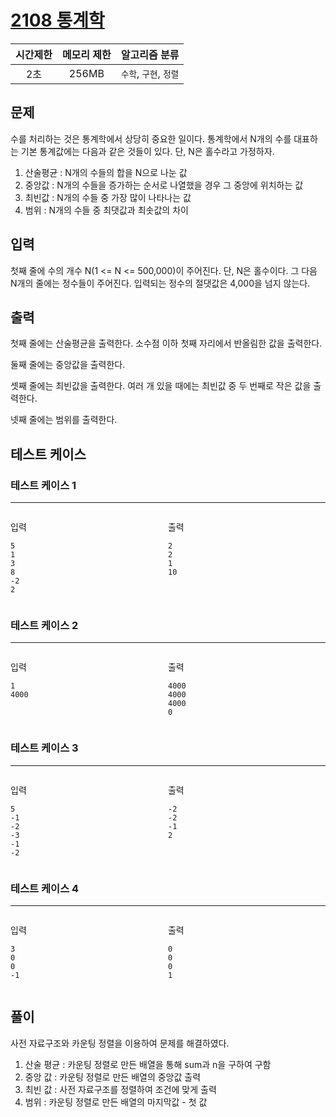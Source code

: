 # [2108 통계학](https://www.acmicpc.net/problem/2108)

| 시간제한 | 메모리 제한 |     알고리즘 분류      |
|:--------:|:-----------:|:----------------------:|
|  2초     |  256MB      | `수학`, `구현`, `정렬` |

## 문제

수를 처리하는 것은 통계학에서 상당히 중요한 일이다. 통계학에서 N개의 수를 대표하는 기본 통계값에는 다음과 같은 것들이 있다. 단, N은 홀수라고 가정하자.

1. 산술평균 : N개의 수들의 합을 N으로 나눈 값
2. 중앙값 : N개의 수들을 증가하는 순서로 나열했을 경우 그 중앙에 위치하는 값
3. 최빈값 : N개의 수들 중 가장 많이 나타나는 값
4. 범위 : N개의 수들 중 최댓값과 최솟값의 차이

## 입력

첫째 줄에 수의 개수 N(1 <= N <= 500,000)이 주어진다. 단, N은 홀수이다. 그 다음 N개의 줄에는 정수들이 주어진다. 입력되는 정수의 절댓값은 4,000을 넘지 않는다.

## 출력

첫째 줄에는 산술평균을 출력한다. 소수점 이하 첫째 자리에서 반올림한 값을 출력한다.

둘째 줄에는 중앙값을 출력한다.

셋째 줄에는 최빈값을 출력한다. 여러 개 있을 때에는 최빈값 중 두 번째로 작은 값을 출력한다.

넷째 줄에는 범위를 출력한다.

## 테스트 케이스

### 테스트 케이스 1

***

<div style="display:flex">
<div style="width:45%; margin-right:5%">

입력

``` text
5
1
3
8
-2
2
```

</div>
<div style="width:45%">

출력

``` text
2
2
1
10
```

</div>
</div>

### 테스트 케이스 2

***

<div style="display:flex">
<div style="width:45%; margin-right:5%">


입력

``` text
1
4000
```

</div>
<div style="width:45%">

출력

``` text
4000
4000
4000
0
```

</div>
</div>

### 테스트 케이스 3

***

<div style="display:flex">
<div style="width:45%; margin-right:5%">

입력

``` text
5
-1
-2
-3
-1
-2
```

</div>
<div style="width:45%">

출력

``` text
-2
-2
-1
2
```

</div>
</div>

### 테스트 케이스 4

***

<div style="display:flex">
<div style="width:45%; margin-right:5%">

입력

``` text
3
0
0
-1
```

</div>
<div style="width:45%">

출력

``` text
0
0
0
1
```

</div>
</div>

## 풀이

사전 자료구조와 카운팅 정렬을 이용하여 문제를 해결하였다.

1. 산술 평균 : 카운팅 정렬로 만든 배열을 통해 sum과 n을 구하여 구함
2. 중앙 값 : 카운팅 정렬로 만든 배열의 중앙값 출력
3. 최빈 값 : 사전 자료구조를 정렬하여 조건에 맞게 출력
4. 범위 : 카운팅 정렬로 만든 배열의 마지막값 - 첫 값
